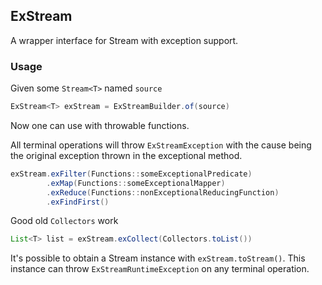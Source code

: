 ## ExStream
A wrapper interface for Stream with exception support.

### Usage
Given some `Stream<T>` named `source`
```java
ExStream<T> exStream = ExStreamBuilder.of(source)
```
Now one can use with throwable functions. 

All terminal operations will throw `ExStreamException` with the cause being the original exception thrown in the exceptional method.
```java
exStream.exFilter(Functions::someExceptionalPredicate)
        .exMap(Functions::someExceptionalMapper)
        .exReduce(Functions::nonExceptionalReducingFunction)
        .exFindFirst()
```

Good old `Collectors` work
````java
List<T> list = exStream.exCollect(Collectors.toList())
````

It's possible to obtain a Stream instance with `exStream.toStream()`. 
This instance can throw `ExStreamRuntimeException` on any terminal operation.

